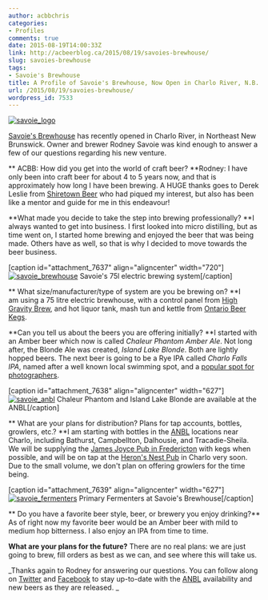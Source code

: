 ```yaml
---
author: acbbchris
categories:
- Profiles
comments: true
date: 2015-08-19T14:00:33Z
link: http://acbeerblog.ca/2015/08/19/savoies-brewhouse/
slug: savoies-brewhouse
tags:
- Savoie's Brewhouse
title: A Profile of Savoie's Brewhouse, Now Open in Charlo River, N.B.
url: /2015/08/19/savoies-brewhouse/
wordpress_id: 7533
---
```


[![savoie_logo](http://acbeerblog.ca/wp-content/uploads/2016/07/savoie_logo.jpg)](http://acbeerblog.ca/wp-content/uploads/2016/07/savoie_logo.jpg)

[Savoie's Brewhouse](https://www.facebook.com/pages/Savoies-Brewhouse/1617785005132093) has recently opened in Charlo River, in Northeast New Brunswick. Owner and brewer Rodney Savoie was kind enough to answer a few of our questions regarding his new venture.

**
ACBB: How did you get into the world of craft beer?
**Rodney: I have only been into craft beer for about 4 to 5 years now, and that is approximately how long I have been brewing. A HUGE thanks goes to Derek Leslie from [Shiretown Beer](http://www.shiretownbeer.com/) who had piqued my interest, but also has been like a mentor and guide for me in this endeavour!

**What made you decide to take the step into brewing professionally?
**I always wanted to get into business. I first looked into micro distilling, but as time went on, I started home brewing and enjoyed the beer that was being made. Others have as well, so that is why I decided to move towards the beer business.

[caption id="attachment_7637" align="aligncenter" width="720"][![savoie_brewhouse](http://acbeerblog.ca/wp-content/uploads/2016/07/savoie_brewhouse.jpg)](http://acbeerblog.ca/wp-content/uploads/2016/07/savoie_brewhouse.jpg) Savoie's 75l electric brewing system[/caption]

**
What size/manufacturer/type of system are you be brewing on?
**I am using a 75 litre electric brewhouse, with a control panel from [High Gravity Brew](http://www.highgravitybrew.com/store/pc/Electric-Brewing-Systems-e68.htm), and hot liquor tank, mash tun and kettle from [Ontario Beer Kegs](http://www.ontariobeerkegs.com/).

**Can you tell us about the beers you are offering initially?
**I started with an Amber beer which now is called _Chaleur Phantom Amber Ale_. Not long after, the Blonde Ale was created, _Island Lake Blonde_. Both are lightly hopped beers. The next beer is going to be a Rye IPA called _Charlo Falls IPA_, named after a well known local swimming spot, and a [popular spot for photographers](https://www.google.com/search?q=Charlo+Falls&es_sm=93&tbm=isch&tbo=u&source=univ&sa=X&ved=0CB4QsARqFQoTCP3lyN7bo8cCFUWZiAod-X4EwQ&biw=1777&bih=836&dpr=0.9).

[caption id="attachment_7638" align="aligncenter" width="627"][![savoie_anbl](http://acbeerblog.ca/wp-content/uploads/2016/07/savoie_anbl-1024x816.jpg)](http://acbeerblog.ca/wp-content/uploads/2016/07/savoie_anbl.jpg) Chaleur Phantom and Island Lake Blonde are available at the ANBL[/caption]

**
What are your plans for distribution? Plans for tap accounts, bottles, growlers, etc.?
**I am starting with bottles in the [ANBL](http://www.nbliquor.com/Home/Products?OrderAscending=true&Take=25&Skip=0&Search=Savoies+Brewhouse) locations near Charlo, including Bathurst, Campbellton, Dalhousie, and Tracadie-Sheila. We will be supplying the [James Joyce Pub in Fredericton](https://www.facebook.com/FoodatTheCrownDowntown) with kegs when possible, and will be on tap at the [Heron's Nest Pub](https://www.facebook.com/HeronsNestPub) in Charlo very soon. Due to the small volume, we don't plan on offering growlers for the time being.



[caption id="attachment_7639" align="aligncenter" width="627"][![savoie_fermenters](http://acbeerblog.ca/wp-content/uploads/2016/07/savoie_fermenters-1024x768.jpg)](http://acbeerblog.ca/wp-content/uploads/2016/07/savoie_fermenters.jpg) Primary Fermenters at Savoie's Brewhouse[/caption]

**
Do you have a favorite beer style, beer, or brewery you enjoy drinking?**
As of right now my favorite beer would be an Amber beer with mild to medium hop bitterness. I also enjoy an IPA from time to time.

**What are your plans for the future?**
There are no real plans: we are just going to brew, fill orders as best as we can, and see where this will take us.

_Thanks again to Rodney for answering our questions. You can follow along on [Twitter](https://twitter.com/savoiesbrew) and [Facebook](https://www.facebook.com/pages/Savoies-Brewhouse/1617785005132093?fref=ts) to stay up-to-date with the [ANBL](http://www.nbliquor.com/Home/Products?OrderAscending=true&Take=25&Skip=0&Search=Savoies+Brewhouse) availability and new beers as they are released. _
